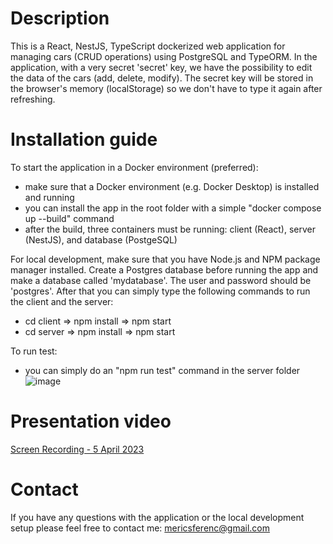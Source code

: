 # Description

This is a React, NestJS, TypeScript dockerized web application for managing cars (CRUD operations) using PostgreSQL and TypeORM.
In the application, with a very secret 'secret' key, we have the possibility to edit the data of the cars (add, delete, modify).
The secret key will be stored in the browser's memory (localStorage) so we don't have to type it again after refreshing.


# Installation guide

To start the application in a Docker environment (preferred): 
- make sure that a Docker environment (e.g. Docker Desktop) is installed and running
- you can install the app in the root folder with a simple "docker compose up --build" command
- after the build, three containers must be running: client (React), server (NestJS), and database (PostgeSQL)

For local development, make sure that you have Node.js and NPM package manager installed.
Create a Postgres database before running the app and make a database called 'mydatabase'. The user and password should be 'postgres'.
After that you can simply type the following commands to run the client and the server:
- cd client => npm install => npm start
- cd server => npm install => npm start 

To run test:
- you can simply do an "npm run test" command in the server folder
![image](https://user-images.githubusercontent.com/78168280/229990807-6b7ca141-b7f0-4388-b314-cfe55c5e97e8.png)


# Presentation video

[Screen Recording - 5 April 2023](https://user-images.githubusercontent.com/78168280/229947485-23caba3c-5e5c-42b2-84ea-a9e72976d485.gif)

# Contact

If you have any questions with the application or the local development setup please feel free to contact me: mericsferenc@gmail.com

